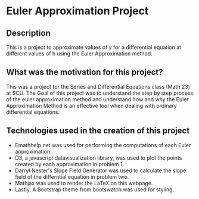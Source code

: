 # Euler Approximation Project

## Description
This is a project to approximate values of y for a differential equation at different values of h using the Euler Approximation method.

## What was the motivation for this project?
This was a project for the Series and Differential Equations class (Math 23) at SCU. The Goal of this project was to understand the step by step process of the euler approximation method and understand how and why the Euler Approximation Method is an effective tool when dealing with ordinary differential equations.

## Technologies used in the creation of this project
* Emathhelp.net was used for performing the computations of each Euler approximation.
* D3, a javascript datavisualization library, was used to plot the points created by each approximation in problem 1.
* Darryl Nester's Slope Field Generator was used to calculate the slope field of the differntial equation in problem two.
* Mathjax was used to render the LaTeX on this webpage.
* Lastly, A Bootstrap theme from bootswatch was used for styling.
